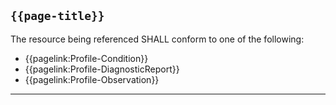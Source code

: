 ## <code>{{page-title}}</code>

The resource being referenced SHALL conform to one of the following:
- {{pagelink:Profile-Condition}}
- {{pagelink:Profile-DiagnosticReport}}
- {{pagelink:Profile-Observation}}

---